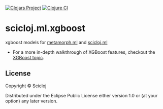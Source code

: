 [![Clojars Project](https://img.shields.io/clojars/v/scicloj/scicloj.ml.xgboost.svg)](https://clojars.org/scicloj/scicloj.ml.xgboost)
[![Clojure CI](https://github.com/scicloj/scicloj.ml.xgboost/actions/workflows/ci.yml/badge.svg)](https://github.com/scicloj/scicloj.ml.xgboost/actions/workflows/ci.yml)

# scicloj.ml.xgboost

xgboost models for [metamorph.ml](https://github.com/scicloj/metamorph.ml) and [scicloj.ml](https://github.com/scicloj/scicloj.ml)


* For a more in-depth walkthrough of XGBoost features, checkout the
  [XGBoost topic](topics/xgboost_metrics.md).

## License

Copyright © Scicloj

Distributed under the Eclipse Public License either version 1.0 or (at
your option) any later version.
